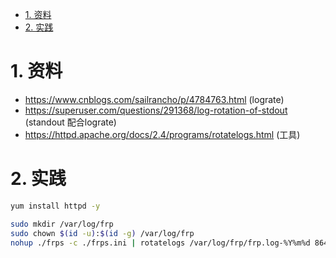 


<!-- TOC -->

- [1. 资料](#1-资料)
- [2. 实践](#2-实践)

<!-- /TOC -->

# 1. 资料

* https://www.cnblogs.com/sailrancho/p/4784763.html (lograte)
* https://superuser.com/questions/291368/log-rotation-of-stdout (standout 配合lograte)
* https://httpd.apache.org/docs/2.4/programs/rotatelogs.html (工具)

# 2. 实践     
```bash
yum install httpd -y

sudo mkdir /var/log/frp
sudo chown $(id -u):$(id -g) /var/log/frp
nohup ./frps -c ./frps.ini | rotatelogs /var/log/frp/frp.log-%Y%m%d 86400 &

```